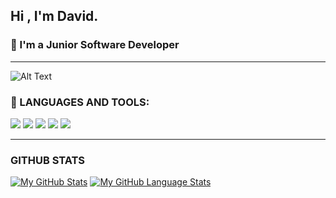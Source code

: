 ## Hi , I'm David. 
### 📘  I'm a Junior Software Developer 
<hr color="cyan">

![Alt Text](https://media.giphy.com/media/U8wCBLhkjNknS/giphy.gif)

### 🔧 LANGUAGES AND TOOLS:
   <img src="https://img.shields.io/badge/python%20-%2314354C.svg?&style=for-the-badge&logo=python&logoColor=white">   <img src="https://img.shields.io/badge/javascript%20-%23323330.svg?&style=for-the-badge&logo=javascript&logoColor=%23F7DF1E">   <img src="https://img.shields.io/badge/html5%20-%23E34F26.svg?&style=for-the-badge&logo=html5&logoColor=white">   <img src="https://img.shields.io/badge/css3%20-%231572B6.svg?&style=for-the-badge&logo=css3&logoColor=white">   <img src="https://img.shields.io/badge/git%20-%23F05033.svg?&style=for-the-badge&logo=git&logoColor=white"/>
  
<hr color="#628fda">

### GITHUB STATS

[![My GitHub Stats](https://github-readme-stats.vercel.app/api/?username=UnunpentiumCode&count_private=true&theme=tokyonight&showicons=true)]() 
[![My GitHub Language Stats](https://github-readme-stats.vercel.app/api/top-langs/?username=UnunpentiumCode&langs_count=5&theme=tokyonight)]()





